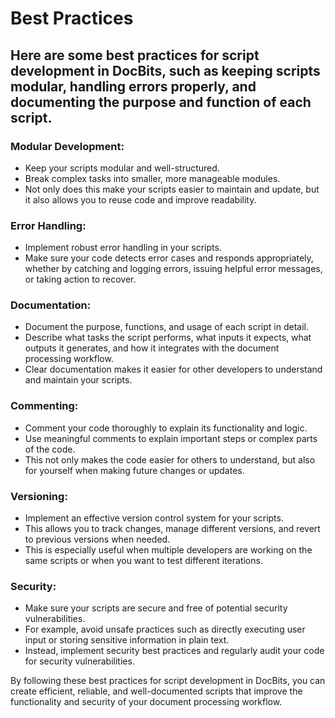 # Best Practices

## Here are some best practices for script development in DocBits, such as keeping scripts modular, handling errors properly, and documenting the purpose and function of each script.

### Modular Development:

* Keep your scripts modular and well-structured.&#x20;
* Break complex tasks into smaller, more manageable modules.&#x20;
* Not only does this make your scripts easier to maintain and update, but it also allows you to reuse code and improve readability.

### Error Handling:

* Implement robust error handling in your scripts.&#x20;
* Make sure your code detects error cases and responds appropriately, whether by catching and logging errors, issuing helpful error messages, or taking action to recover.

### Documentation:

* Document the purpose, functions, and usage of each script in detail.&#x20;
* Describe what tasks the script performs, what inputs it expects, what outputs it generates, and how it integrates with the document processing workflow.&#x20;
* Clear documentation makes it easier for other developers to understand and maintain your scripts.

### Commenting:

* Comment your code thoroughly to explain its functionality and logic.&#x20;
* Use meaningful comments to explain important steps or complex parts of the code.&#x20;
* This not only makes the code easier for others to understand, but also for yourself when making future changes or updates.

### Versioning:

* Implement an effective version control system for your scripts.&#x20;
* This allows you to track changes, manage different versions, and revert to previous versions when needed.&#x20;
* This is especially useful when multiple developers are working on the same scripts or when you want to test different iterations.

### Security:&#x20;

* Make sure your scripts are secure and free of potential security vulnerabilities.&#x20;
* For example, avoid unsafe practices such as directly executing user input or storing sensitive information in plain text.&#x20;
* Instead, implement security best practices and regularly audit your code for security vulnerabilities.



By following these best practices for script development in DocBits, you can create efficient, reliable, and well-documented scripts that improve the functionality and security of your document processing workflow.

